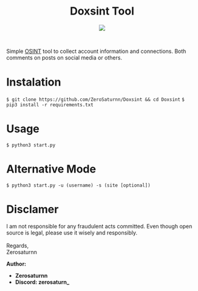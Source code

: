 <h1 align="center">Doxsint Tool</h1>

<p align="center">
    <img src="https://github.com/ZeroSaturnn/Doxsint/blob/main/src/img.png">
</p>

<br>

Simple [OSINT](https://www.recordedfuture.com/blog/open-source-intelligence-definition) tool to collect account information and connections. Both comments on posts on social media or others.

# Instalation
`$ git clone https://github.com/ZeroSaturnn/Doxsint && cd Doxsint`
`$ pip3 install -r requirements.txt`

# Usage
`$ python3 start.py`

# Alternative Mode
`$ python3 start.py -u (username) -s (site [optional])`

# Disclamer
I am not responsible for any fraudulent acts committed. Even though open source is legal, please use it wisely and responsibly.
<br>
<br>
Regards,
<br>
Zerosaturnn

**Author:**
- **Zerosaturnn**
- **Discord: zerosaturn_**
